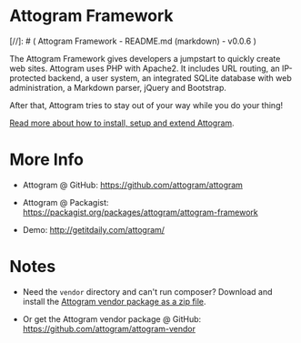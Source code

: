 Attogram Framework
==================
[//]: # ( Attogram Framework - README.md (markdown) - v0.0.6 )

The Attogram Framework gives developers a jumpstart to quickly create web sites. Attogram uses PHP with Apache2. It includes URL routing, an IP-protected backend, a user system, an integrated SQLite database with web administration, a Markdown parser, jQuery and Bootstrap.

After that, Attogram tries to stay out of your way while you do your thing!

[Read more about how to install, setup and extend Attogram](modules/attogram/actions/about.md).


More Info
=========

* Attogram @ GitHub: https://github.com/attogram/attogram


* Attogram @ Packagist: https://packagist.org/packages/attogram/attogram-framework

* Demo: http://getitdaily.com/attogram/

Notes
=====
* Need the `vendor` directory and can't run composer?  Download and install the [Attogram vendor package as a zip file](https://github.com/attogram/attogram-vendor/archive/master.zip).

* Or get the Attogram vendor package @ GitHub: https://github.com/attogram/attogram-vendor
